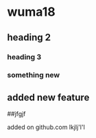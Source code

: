 # wuma18

## heading 2

### heading 3

### something new

## added new feature

##jfgjf

added on github.com
lkjlj'l'l